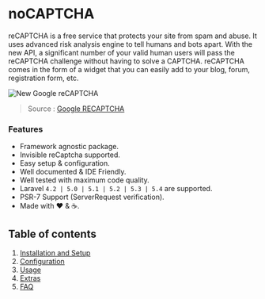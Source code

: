 # noCAPTCHA

reCAPTCHA is a free service that protects your site from spam and abuse. It uses advanced risk analysis engine to tell humans and bots apart.
With the new API, a significant number of your valid human users will pass the reCAPTCHA challenge without having to solve a CAPTCHA.
reCAPTCHA comes in the form of a widget that you can easily add to your blog, forum, registration form, etc.

![New Google reCAPTCHA](https://developers.google.com/recaptcha/images/newCaptchaAnchor.gif)

> Source : [Google RECAPTCHA](https://developers.google.com/recaptcha/)

### Features

  * Framework agnostic package.
  * Invisible reCaptcha supported.
  * Easy setup &amp; configuration.
  * Well documented &amp; IDE Friendly.
  * Well tested with maximum code quality.
  * Laravel `4.2 | 5.0 | 5.1 | 5.2 | 5.3 | 5.4` are supported.
  * PSR-7 Support (ServerRequest verification).
  * Made with :heart: &amp; :coffee:.
  
## Table of contents

  1. [Installation and Setup](1-Installation-and-Setup.md)
  2. [Configuration](2-Configuration.md)
  3. [Usage](3-Usage.md)
  4. [Extras](4-Extras.md)
  5. [FAQ](5-FAQ.md)
